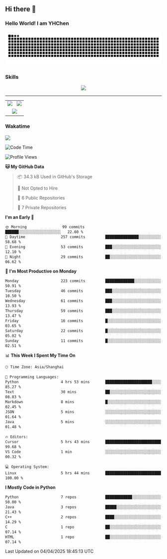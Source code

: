 
## Hi there 👋

<!--
**YHChen0511/YHChen0511** is a ✨ _special_ ✨ repository because its `README.md` (this file) appears on your GitHub profile.

Here are some ideas to get you started:

- 🔭 I’m currently working on ...
- 🌱 I’m currently learning ...
- 👯 I’m looking to collaborate on ...
- 🤔 I’m looking for help with ...
- 💬 Ask me about ...
- 📫 How to reach me: ...
- 😄 Pronouns: ...
- ⚡ Fun fact: ...
-->
### Hello World!  I am YHChen

![](https://raw.githubusercontent.com/YHChen0511/YHChen0511/refs/heads/output/github-contribution-grid-snake.svg)

### Skills

<p align="center">
  <a href="https://skillicons.dev">
    <img src="https://skillicons.dev/icons?i=python,pytorch,cpp,c,git,docker,sqlite,latex,java,go" />
  </a>
</p>

---
<div align="center">
  <table style="width:100%;">
    <tr>
      <!-- 第一个图片 -->
      <td align="center">
        <img height='200' src="https://github-readme-stats.vercel.app/api?username=YHChen0511&show_icons=true" />
      </td>
      <!-- 第二个图片 -->
      <td align="center">
        <img height='200' src="https://github-readme-stats.vercel.app/api/top-langs/?username=YHChen0511&layout=compact" />
      </td>
    </tr>
    <!-- 第三个图片 -->
    <tr>
      <td colspan="2" align="center">
        <img height="220" src="https://github-readme-activity-graph.vercel.app/graph?username=YHChen0511&theme=github-compact&hide_border=true&area=true" />
      </td>
    </tr>
  </table>
</div>

### Wakatime
<img align="center" src="https://github-readme-stats.vercel.app/api/wakatime?username=YHChen0511&theme=transparent&hide_border=true&layout=compact&langs_count=20&range=last_30_days" />

<!--START_SECTION:waka-->
![Code Time](http://img.shields.io/badge/Code%20Time-121%20hrs%2016%20mins-blue)

![Profile Views](http://img.shields.io/badge/Profile%20Views-40-blue)

**🐱 My GitHub Data** 

> 📦 34.3 kB Used in GitHub's Storage 
 > 
> 🚫 Not Opted to Hire
 > 
> 📜 6 Public Repositories 
 > 
> 🔑 7 Private Repositories 
 > 
**I'm an Early 🐤** 

```text
🌞 Morning                99 commits          ██████░░░░░░░░░░░░░░░░░░░   22.60 % 
🌆 Daytime                257 commits         ███████████████░░░░░░░░░░   58.68 % 
🌃 Evening                53 commits          ███░░░░░░░░░░░░░░░░░░░░░░   12.10 % 
🌙 Night                  29 commits          ██░░░░░░░░░░░░░░░░░░░░░░░   06.62 % 
```
📅 **I'm Most Productive on Monday** 

```text
Monday                   223 commits         █████████████░░░░░░░░░░░░   50.91 % 
Tuesday                  46 commits          ███░░░░░░░░░░░░░░░░░░░░░░   10.50 % 
Wednesday                61 commits          ███░░░░░░░░░░░░░░░░░░░░░░   13.93 % 
Thursday                 59 commits          ███░░░░░░░░░░░░░░░░░░░░░░   13.47 % 
Friday                   16 commits          █░░░░░░░░░░░░░░░░░░░░░░░░   03.65 % 
Saturday                 22 commits          █░░░░░░░░░░░░░░░░░░░░░░░░   05.02 % 
Sunday                   11 commits          █░░░░░░░░░░░░░░░░░░░░░░░░   02.51 % 
```


📊 **This Week I Spent My Time On** 

```text
🕑︎ Time Zone: Asia/Shanghai

💬 Programming Languages: 
Python                   4 hrs 53 mins       █████████████████████░░░░   85.27 % 
Text                     30 mins             ██░░░░░░░░░░░░░░░░░░░░░░░   08.83 % 
Markdown                 8 mins              █░░░░░░░░░░░░░░░░░░░░░░░░   02.45 % 
JSON                     5 mins              ░░░░░░░░░░░░░░░░░░░░░░░░░   01.64 % 
Java                     5 mins              ░░░░░░░░░░░░░░░░░░░░░░░░░   01.48 % 

🔥 Editors: 
Cursor                   5 hrs 43 mins       █████████████████████████   99.68 % 
VS Code                  1 min               ░░░░░░░░░░░░░░░░░░░░░░░░░   00.32 % 

💻 Operating System: 
Linux                    5 hrs 44 mins       █████████████████████████   100.00 % 
```

**I Mostly Code in Python** 

```text
Python                   7 repos             ████████████░░░░░░░░░░░░░   50.00 % 
Java                     3 repos             █████░░░░░░░░░░░░░░░░░░░░   21.43 % 
C++                      2 repos             ████░░░░░░░░░░░░░░░░░░░░░   14.29 % 
C                        1 repo              ██░░░░░░░░░░░░░░░░░░░░░░░   07.14 % 
HTML                     1 repo              ██░░░░░░░░░░░░░░░░░░░░░░░   07.14 % 
```




 Last Updated on 04/04/2025 18:45:13 UTC
<!--END_SECTION:waka-->